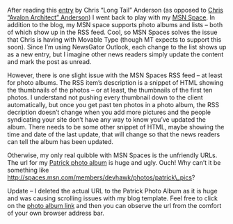 After reading this
[entry](http://longtail.typepad.com/the_long_tail/2004/12/blog_design_in_.html)
by Chris “Long Tail” Anderson (as opposed to [Chris “Avalon Architect”
Anderson](http://simplegeek.com/)) I went back to play with my [MSN
Space](http://spaces.msn.com/members/devhawk/). In addition to the blog,
my MSN space supports photo albums and lists – both of which show up in
the RSS feed. Cool, so MSN Spaces solves the issue that Chris is having
with Movable Type (though MT expects to support this soon). Since I’m
using NewsGator Outlook, each change to the list shows up as a new
entry, but I imagine other news readers simply update the content and
mark the post as unread.

However, there is one slight issue with the MSN Spaces RSS feed – at
least for photo albums. The RSS item’s description is a snippet of HTML
showing the thumbnails of the photos – or at least, the thumbnails of
the first ten photos. I understand not pushing every thumbnail down to
the client automatically, but once you get past ten photos in a photo
album, the RSS decription doesn’t change when you add more pictures and
the people syndicating your site don’t have any way to know you’ve
updated the album. There needs to be some other snippet of HTML, maybe
showing the time and date of the last update, that will change so that
the news readers can tell the album has been updated.

Otherwise, my only real quibble with MSN Spaces is the unfriendly URLs.
The url for my [Patrick photo
album](http://spaces.msn.com/members/devhawk/PersonalSpace.aspx?_c11_PhotoAlbum_spaHandler=TWljcm9zb2Z0LlNwYWNlcy5XZWIuUGFydHMuUGhvdG9BbGJ1bS5GdWxsTW9kZUNvbnRyb2xsZXI%24&_c11_PhotoAlbum_spaFolderID=cns!1pd96NFMdcR3fPB4MoLEMQcA!133&_c=PhotoAlbum)
is huge and ugly. Ouch! Why can’t it be something like
http://spaces.msn.com/members/devhawk/photos/patrick\_pics?

Update – I deleted the actual URL to the Patrick Photo Album as it is
huge and was causing scrolling issues with my blog template. Feel free
to click on the [photo album
link](http://spaces.msn.com/members/devhawk/PersonalSpace.aspx?_c11_PhotoAlbum_spaHandler=TWljcm9zb2Z0LlNwYWNlcy5XZWIuUGFydHMuUGhvdG9BbGJ1bS5GdWxsTW9kZUNvbnRyb2xsZXI%24&_c11_PhotoAlbum_spaFolderID=cns!1pd96NFMdcR3fPB4MoLEMQcA!133&_c=PhotoAlbum)
and then you can observe the url from the comfort of your own browser
address bar.
